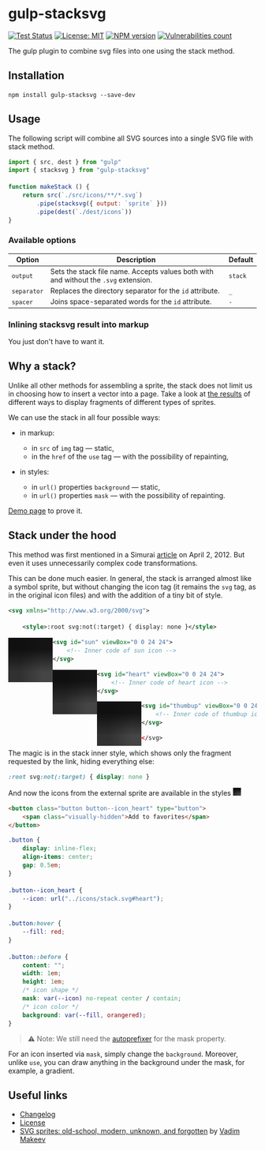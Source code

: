 <!-- markdownlint-disable MD007 -->
# gulp-stacksvg

[![Test Status][test-image]][test-url]
[![License: MIT][license-image]][license-url]
[![NPM version][npm-image]][npm-url]
[![Vulnerabilities count][vulnerabilities-image]][vulnerabilities-url]

The gulp plugin to combine svg files into one using the stack method.

## Installation

```shell
npm install gulp-stacksvg --save-dev
```

## Usage

The following script will combine all SVG sources into a single SVG file with stack method.

```js
import { src, dest } from "gulp"
import { stacksvg } from "gulp-stacksvg"

function makeStack () {
	return src(`./src/icons/**/*.svg`)
		.pipe(stacksvg({ output: `sprite` }))
		.pipe(dest(`./dest/icons`))
}
```

### Available options

| Option      | Description                                                                          | Default |
|-------------|--------------------------------------------------------------------------------------|---------|
| `output`    | Sets the stack file name. Accepts values ​both with and without the `.svg` extension. | `stack` |
| `separator` | Replaces the directory separator for the `id` attribute.                             | `_`     |
| `spacer`    | Joins space-separated words for the `id` attribute.                                  | `-`     |

### Inlining stacksvg result into markup

You just don't have to want it.

## Why a stack?

Unlike all other methods for assembling a sprite, the stack does not limit us in choosing how to insert a vector into a page. Take a look at [the results](https://demos.frontend-design.ru/sprite/src/) of different ways to display fragments of different types of sprites.

We can use the stack in all four possible ways:

- in markup:

	- in `src` of `img` tag — static,
	- in the `href` of the `use` tag — with the possibility of repainting,

- in styles:

	- in `url()` properties `background` — static,
	- in `url()` properties `mask` — with the possibility of repainting.

[Demo page](https://firefoxic.github.io/gulp-stacksvg/example/) to prove it.

## Stack under the hood

This method was first mentioned in a Simurai [article](https://simurai.com/blog/2012/04/02/svg-stacks) on April 2, 2012. But even it uses unnecessarily complex code transformations.

This can be done much easier. In general, the stack is arranged almost like a symbol sprite, but without changing the icon tag (it remains the `svg` tag, as in the original icon files) and with the addition of a tiny bit of style.

```xml
<svg xmlns="http://www.w3.org/2000/svg">

	<style>:root svg:not(:target) { display: none }</style>
```

<img align="left" width="90" height="90" title="sun" src="https://raw.githubusercontent.com/firefoxic/gulp-stacksvg/main/docs/example/stack.svg#sun-alpha">

```xml
<svg id="sun" viewBox="0 0 24 24">
	<!-- Inner code of sun icon -->
</svg>
```

<img align="left" width="90" height="90" title="heart" src="https://raw.githubusercontent.com/firefoxic/gulp-stacksvg/main/docs/example/stack.svg#heart-red">

```xml
<svg id="heart" viewBox="0 0 24 24">
	<!-- Inner code of heart icon -->
</svg>
```

<img align="left" width="90" height="90" title="thumbup" src="https://raw.githubusercontent.com/firefoxic/gulp-stacksvg/main/docs/example/stack.svg#thumbup-alpha">

```xml
<svg id="thumbup" viewBox="0 0 24 24">
	<!-- Inner code of thumbup icon -->
</svg>
```

```xml
</svg>
```

The magic is in the stack inner style, which shows only the fragment requested by the link, hiding everything else:

```css
:root svg:not(:target) { display: none }
```

And now the icons from the external sprite are available in the styles <img width="16" height="16" title="heart" src="https://raw.githubusercontent.com/firefoxic/gulp-stacksvg/main/docs/example/stack.svg#heart-red" alt="heart">

```html
<button class="button button--icon_heart" type="button">
	<span class="visually-hidden">Add to favorites</span>
</button>
```

```css
.button {
	display: inline-flex;
	align-items: center;
	gap: 0.5em;
}

.button--icon_heart {
	--icon: url("../icons/stack.svg#heart");
}

.button:hover {
	--fill: red;
}

.button::before {
	content: "";
	width: 1em;
	height: 1em;
	/* icon shape */
	mask: var(--icon) no-repeat center / contain;
	/* icon color */
	background: var(--fill, orangered);
}
```

> ⚠️ Note:
> We still need the [autoprefixer](https://github.com/postcss/autoprefixer) for the mask property.

For an icon inserted via `mask`, simply change the `background`. Moreover, unlike `use`, you can draw anything in the background under the mask, for example, a gradient.

## Useful links

- [Changelog](CHANGELOG.md)
- [License](LICENSE)
- [SVG sprites: old-school, modern, unknown, and forgotten](https://pepelsbey.dev/articles/svg-sprites/#forgotten-stacks) by [Vadim Makeev](https://mastodon.social/@pepelsbey)

[test-url]: https://github.com/firefoxic/gulp-stacksvg/actions
[test-image]: https://github.com/firefoxic/gulp-stacksvg/actions/workflows/test.yml/badge.svg?branch=main

[npm-url]: https://www.npmjs.com/package/gulp-stacksvg
[npm-image]: https://badge.fury.io/js/gulp-stacksvg.svg

[license-url]: https://github.com/firefoxic/gulp-stacksvg/blob/main/LICENSE
[license-image]: https://img.shields.io/badge/License-MIT-limegreen.svg

[vulnerabilities-url]: https://snyk.io/test/github/firefoxic/gulp-stacksvg
[vulnerabilities-image]: https://snyk.io/test/github/firefoxic/gulp-stacksvg/badge.svg
